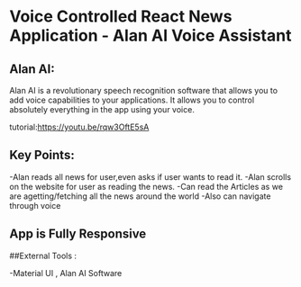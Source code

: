 # Voice Controlled React News Application - Alan AI Voice Assistant

## Alan AI:
Alan AI is a revolutionary speech recognition software that allows you to add voice capabilities to your applications. 
It allows you to control absolutely everything in the app using your voice.

tutorial:https://youtu.be/rqw3OftE5sA

## Key Points:
-Alan reads all news for user,even asks if user wants to read it.
-Alan scrolls on the website for user as reading the news.
-Can read the Articles as we are agetting/fetching all the news around the world 
-Also can navigate through voice

## App is Fully Responsive

##External Tools : 

-Material UI , Alan AI Software


